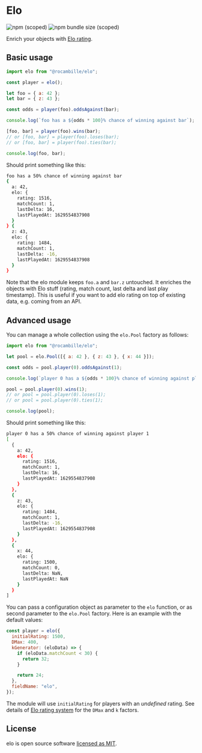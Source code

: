 # Elo

![npm (scoped)](https://img.shields.io/npm/v/@rocambille/elo)
![npm bundle size (scoped)](https://img.shields.io/bundlephobia/minzip/@rocambille/elo)

Enrich your objects with [Elo rating](https://en.wikipedia.org/wiki/Elo_rating_system).

## Basic usage

```js
import elo from "@rocambille/elo";

const player = elo();

let foo = { a: 42 };
let bar = { z: 43 };

const odds = player(foo).oddsAgainst(bar);

console.log(`foo has a ${odds * 100}% chance of winning against bar`);

[foo, bar] = player(foo).wins(bar);
// or [foo, bar] = player(foo).loses(bar);
// or [foo, bar] = player(foo).ties(bar);

console.log(foo, bar);
```

Should print something like this:

```bash
foo has a 50% chance of winning against bar
{
  a: 42,
  elo: {
    rating: 1516,
    matchCount: 1,
    lastDelta: 16,
    lastPlayedAt: 1629554837908
  }
} {
  z: 43,
  elo: {
    rating: 1484,
    matchCount: 1,
    lastDelta: -16,
    lastPlayedAt: 1629554837908
  }
}
```

Note that the elo module keeps `foo.a` and `bar.z` untouched.
It enriches the objects with Elo stuff (rating, match count, last delta and last play timestamp).
This is useful if you want to add elo rating on top of existing data, e.g. coming from an API.

## Advanced usage

You can manage a whole collection using the `elo.Pool` factory as follows:

```js
import elo from "@rocambille/elo";

let pool = elo.Pool([{ a: 42 }, { z: 43 }, { x: 44 }]);

const odds = pool.player(0).oddsAgainst(1);

console.log(`player 0 has a ${odds * 100}% chance of winning against player 1`);

pool = pool.player(0).wins(1);
// or pool = pool.player(0).loses(1);
// or pool = pool.player(0).ties(1);

console.log(pool);
```

Should print something like this:

```bash
player 0 has a 50% chance of winning against player 1
[
  {
    a: 42,
    elo: {
      rating: 1516,
      matchCount: 1,
      lastDelta: 16,
      lastPlayedAt: 1629554837908
    }
  },
  {
    z: 43,
    elo: {
      rating: 1484,
      matchCount: 1,
      lastDelta: -16,
      lastPlayedAt: 1629554837908
    }
  },
  {
    x: 44,
    elo: {
      rating: 1500,
      matchCount: 0,
      lastDelta: NaN,
      lastPlayedAt: NaN
    }
  }
]
```

You can pass a configuration object as parameter to the `elo` function, or as second parameter to the `elo.Pool` factory.
Here is an example with the default values:

```js
const player = elo({
  initialRating: 1500,
  DMax: 400,
  kGenerator: (eloData) => {
    if (eloData.matchCount < 30) {
      return 32;
    }

    return 24;
  },
  fieldName: "elo",
});
```

The module will use `initialRating` for players with an _undefined_ rating.
See details of [Elo rating system](https://en.wikipedia.org/wiki/Elo_rating_system) for the `DMax` and `k` factors.

## License

elo is open source software [licensed as MIT](https://github.com/rocambille/elo/blob/main/LICENSE).
